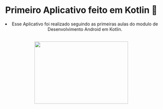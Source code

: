 <div align="center">
<h1>
    <b>Primeiro Aplicativo feito em Kotlin 🚀</b> 
    </br>
</h1>

-  Esse Aplicativo foi realizado seguindo as primeiras aulas do modulo de Desenvolvimento Android em Kotlin. 
<br> <br>

<img src="" width="300" height="200">
    
</div>
